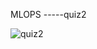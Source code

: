 MLOPS
-----quiz2

![quiz2](https://user-images.githubusercontent.com/89181401/136528568-9e2901b8-d16b-4d3a-902e-0832d29b0cbb.png)





